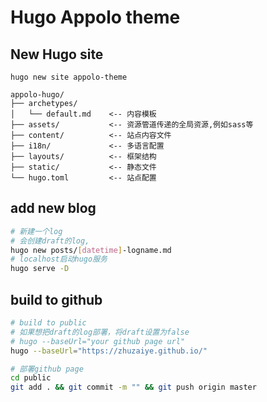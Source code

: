 # Hugo Appolo theme

## New Hugo site

```
hugo new site appolo-theme
```

```
appolo-hugo/
├── archetypes/
│   └── default.md    <-- 内容模板
├── assets/           <-- 资源管道传递的全局资源,例如sass等
├── content/          <-- 站点内容文件
├── i18n/             <-- 多语言配置
├── layouts/          <-- 框架结构
├── static/           <-- 静态文件
└── hugo.toml         <-- 站点配置
```

## add new blog

```sh
# 新建一个log
# 会创建draft的log,
hugo new posts/[datetime]-logname.md
# localhost启动hugo服务 
hugo serve -D
``` 

## build to github

```sh
# build to public
# 如果想把draft的log部署，将draft设置为false
# hugo --baseUrl="your github page url"
hugo --baseUrl="https://zhuzaiye.github.io/"

# 部署github page
cd public
git add . && git commit -m "" && git push origin master
```